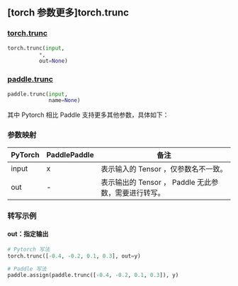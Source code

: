 ## [torch 参数更多]torch.trunc
### [torch.trunc](https://pytorch.org/docs/1.13/generated/torch.trunc.html?highlight=torch+trunc#torch.trunc)

```python
torch.trunc(input,
          *,
          out=None)
```

### [paddle.trunc](https://www.paddlepaddle.org.cn/documentation/docs/zh/api/paddle/trunc_cn.html)

```python
paddle.trunc(input,
             name=None)
```

其中 Pytorch 相比 Paddle 支持更多其他参数，具体如下：
### 参数映射
| PyTorch       | PaddlePaddle | 备注                                                   |
| ------------- | ------------ | ------------------------------------------------------ |
|   input       |  x  | 表示输入的 Tensor ，仅参数名不一致。  |
|  out  | - |  表示输出的 Tensor ， Paddle 无此参数，需要进行转写。    |

### 转写示例
#### out：指定输出
```python
# Pytorch 写法
torch.trunc([-0.4, -0.2, 0.1, 0.3], out=y)

# Paddle 写法
paddle.assign(paddle.trunc([-0.4, -0.2, 0.1, 0.3]), y)
```
